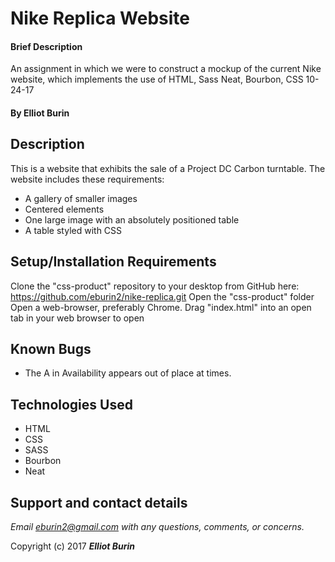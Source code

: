 # Nike Replica Website

#### Brief Description
An assignment in which we were to construct a mockup of the current Nike website, which implements the use of HTML, Sass Neat, Bourbon, CSS 10-24-17

#### By **Elliot Burin**

## Description

This is a website that exhibits the sale of a Project DC Carbon turntable. The website includes these requirements:

  - A gallery of smaller images
  - Centered elements
  - One large image with an absolutely positioned table
  - A table styled with CSS


## Setup/Installation Requirements

Clone the "css-product" repository to your desktop from GitHub here: https://github.com/eburin2/nike-replica.git
Open the "css-product" folder
Open a web-browser, preferably Chrome.
Drag "index.html" into an open tab in your web browser to open


## Known Bugs
* The A in Availability appears out of place at times.  

## Technologies Used
* HTML
* CSS
* SASS
* Bourbon
* Neat


## Support and contact details

_Email eburin2@gmail.com with any questions, comments, or concerns._



Copyright (c) 2017 **_Elliot Burin_**
